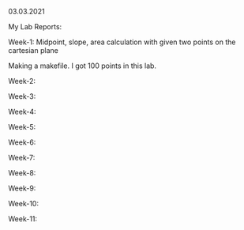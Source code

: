 03.03.2021

My Lab Reports:

Week-1:
Midpoint, slope, area calculation with given two points on the cartesian plane

Making a makefile.
I got 100 points in this lab.

Week-2:

Week-3:

Week-4:

Week-5:

Week-6:

Week-7:

Week-8:

Week-9:

Week-10:

Week-11:

